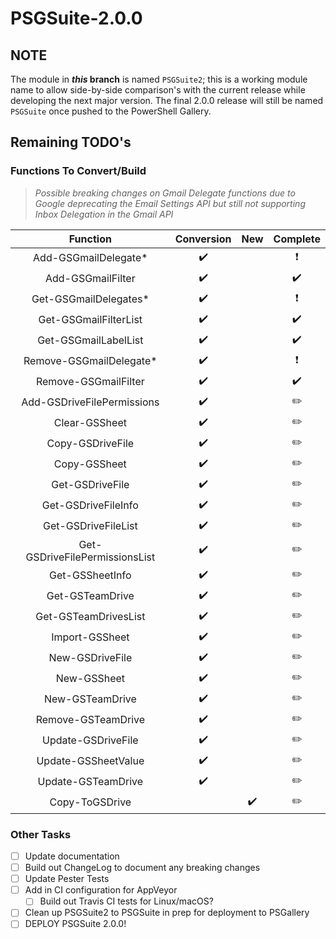 # PSGSuite-2.0.0

## NOTE

The module in **_this_ branch** is named `PSGSuite2`; this is a working module name to allow side-by-side comparison's with the current release while developing the next major version. The final 2.0.0 release will still be named `PSGSuite` once pushed to the PowerShell Gallery.


## Remaining TODO's

### Functions To Convert/Build

> _Possible breaking changes on Gmail Delegate functions due to Google deprecating the Email Settings API but still not supporting Inbox Delegation in the Gmail API_

| Function                       | Conversion | New   | Complete |
| :----------------------------: | :--------: | :---: | :------: |
| Add-GSGmailDelegate*           | ✔️         |       | ❗️        |
| Add-GSGmailFilter              | ✔️         |       | ✔️       |
| Get-GSGmailDelegates*          | ✔️         |       | ❗️        |
| Get-GSGmailFilterList          | ✔️         |       | ✔️       |
| Get-GSGmailLabelList           | ✔️         |       | ✔️       |
| Remove-GSGmailDelegate*        | ✔️         |       | ❗️        |
| Remove-GSGmailFilter           | ✔️         |       | ✔️       |
| Add-GSDriveFilePermissions     | ✔️         |       | ✏️       |
| Clear-GSSheet                  | ✔️         |       | ✏️       |
| Copy-GSDriveFile               | ✔️         |       | ✏️       |
| Copy-GSSheet                   | ✔️         |       | ✏️       |
| Get-GSDriveFile                | ✔️         |       | ✏️       |
| Get-GSDriveFileInfo            | ✔️         |       | ✏️       |
| Get-GSDriveFileList            | ✔️         |       | ✏️       |
| Get-GSDriveFilePermissionsList | ✔️         |       | ✏️       |
| Get-GSSheetInfo                | ✔️         |       | ✏️       |
| Get-GSTeamDrive                | ✔️         |       | ✏️       |
| Get-GSTeamDrivesList           | ✔️         |       | ✏️       |
| Import-GSSheet                 | ✔️         |       | ✏️       |
| New-GSDriveFile                | ✔️         |       | ✏️       |
| New-GSSheet                    | ✔️         |       | ✏️       |
| New-GSTeamDrive                | ✔️         |       | ✏️       |
| Remove-GSTeamDrive             | ✔️         |       | ✏️       |
| Update-GSDriveFile             | ✔️         |       | ✏️       |
| Update-GSSheetValue            | ✔️         |       | ✏️       |
| Update-GSTeamDrive             | ✔️         |       | ✏️       |
| Copy-ToGSDrive                 |            | ✔️    | ✏️       |


### Other Tasks

- [ ] Update documentation
- [ ] Build out ChangeLog to document any breaking changes
- [ ] Update Pester Tests
- [ ] Add in CI configuration for AppVeyor
    - [ ] Build out Travis CI tests for Linux/macOS?
- [ ] Clean up PSGSuite2 to PSGSuite in prep for deployment to PSGallery
- [ ] DEPLOY PSGSuite 2.0.0!